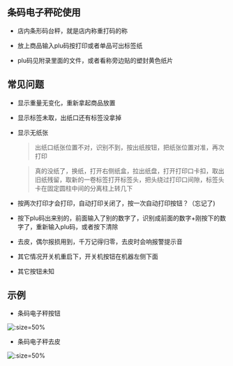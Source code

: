 ## 条码电子秤砣使用

* 店内条形码台秤，就是店内称重打码的称

* 放上商品输入plu码按打印或者单品可出标签纸

* plu码见附录里面的文件，或者看称旁边贴的塑封黄色纸片


## 常见问题

* 显示重量无变化，重新拿起商品放置

* 显示标签未取，出纸口还有标签没拿掉

* 显示无纸张

	> 出纸口纸张位置不对，识别不到，按出纸按钮，把纸张位置对准，再次打印

	> 真的没纸了，换纸，打开右侧纸盒，拉出纸盘，打开打印口卡扣，取出旧纸残留，取新的一卷标签打开标签头，把头绕过打印口间隙，标签头卡在固定圆柱中间的分离柱上转几下


* 按两次打印才会打印，自动打印关闭了，按一次自动打印按钮？（忘记了)

* 按下plu码出来别的，前面输入了别的数字了，识别成前面的数字+刚按下的数字了，重新输入plu码，或者按下清除

* 去皮，偶尔报损用到，千万记得归零，去皮时会响报警提示音

* 其它情况开关机重启下，开关机按钮在机器左侧下面

* 其它按钮未知

## 示例

* 条码电子秤按钮

![](https://gitcode.net/GaloisField/WORKFLOWS4COMPANY/-/raw/master/resources/pic/equipment/条形码电子秤按钮.jpeg ':size=50%')

* 条码电子秤去皮

![](https://gitcode.net/GaloisField/WORKFLOWS4COMPANY/-/raw/master/resources/pic/equipment/条形码电子秤去皮.jpeg ':size=50%')
